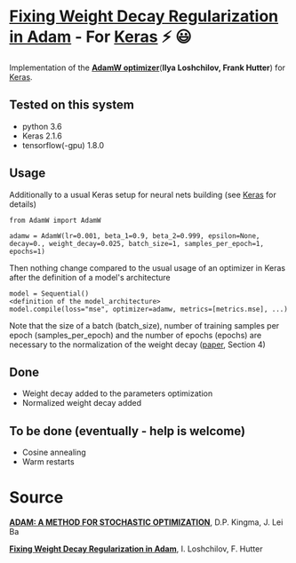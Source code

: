 # [Fixing Weight Decay Regularization in Adam](https://arxiv.org/abs/1711.05101) - For [Keras](https://keras.io/) :zap: :smiley:

Implementation of the [**AdamW optimizer**](https://arxiv.org/abs/1711.05101)(**Ilya Loshchilov, Frank Hutter**) for [Keras](https://keras.io/). 

## Tested on this system

- python 3.6
- Keras 2.1.6
- tensorflow(-gpu) 1.8.0

## Usage

Additionally to a usual Keras setup for neural nets building (see [Keras](https://keras.io/) for details)
```
from AdamW import AdamW

adamw = AdamW(lr=0.001, beta_1=0.9, beta_2=0.999, epsilon=None, decay=0., weight_decay=0.025, batch_size=1, samples_per_epoch=1, epochs=1)
```
Then nothing change compared to the usual usage of an optimizer in Keras after the definition of a model's architecture
```
model = Sequential()
<definition of the model_architecture>
model.compile(loss="mse", optimizer=adamw, metrics=[metrics.mse], ...)
```

Note that the size of a batch (batch_size), number of training samples per epoch (samples_per_epoch) and the number of epochs (epochs) are necessary to the normalization of the weight decay ([paper](https://arxiv.org/abs/1711.05101), Section 4)

## Done 
- Weight decay added to the parameters optimization
- Normalized weight decay added 

## To be done (eventually - help is welcome)
- Cosine annealing
- Warm restarts

# Source

[**ADAM: A METHOD FOR STOCHASTIC OPTIMIZATION**](https://arxiv.org/pdf/1412.6980v8.pdf), D.P. Kingma, J. Lei Ba

[**Fixing Weight Decay Regularization in Adam**](https://arxiv.org/pdf/1711.05101.pdf), I. Loshchilov, F. Hutter
